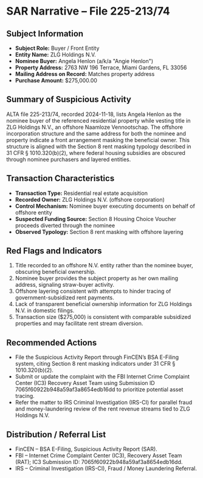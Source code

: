# SAR Narrative – File 225-213/74

## Subject Information
- **Subject Role:** Buyer / Front Entity
- **Entity Name:** ZLG Holdings N.V.
- **Nominee Buyer:** Angela Henlon (a/k/a "Angie Henlon")
- **Property Address:** 2763 NW 196 Terrace, Miami Gardens, FL 33056
- **Mailing Address on Record:** Matches property address
- **Purchase Amount:** $275,000.00

## Summary of Suspicious Activity
ALTA file 225-213/74, recorded 2024-11-18, lists Angela Henlon as the nominee buyer of the referenced residential property while
vesting title in ZLG Holdings N.V., an offshore Naamloze Vennootschap. The offshore incorporation structure and the same address
for both the nominee and property indicate a front arrangement masking the beneficial owner. This structure is aligned with the
Section 8 rent masking typology described in 31 CFR § 1010.320(b)(2), where federal housing subsidies are obscured through
nominee purchasers and layered entities.

## Transaction Characteristics
- **Transaction Type:** Residential real estate acquisition
- **Recorded Owner:** ZLG Holdings N.V. (offshore corporation)
- **Control Mechanism:** Nominee buyer executing documents on behalf of offshore entity
- **Suspected Funding Source:** Section 8 Housing Choice Voucher proceeds diverted through the nominee
- **Observed Typology:** Section 8 rent masking with offshore layering

## Red Flags and Indicators
1. Title recorded to an offshore N.V. entity rather than the nominee buyer, obscuring beneficial ownership.
2. Nominee buyer provides the subject property as her own mailing address, signaling straw-buyer activity.
3. Offshore layering consistent with attempts to hinder tracing of government-subsidized rent payments.
4. Lack of transparent beneficial ownership information for ZLG Holdings N.V. in domestic filings.
5. Transaction size ($275,000) is consistent with comparable subsidized properties and may facilitate rent stream diversion.

## Recommended Actions
- File the Suspicious Activity Report through FinCEN’s BSA E-Filing system, citing Section 8 rent masking indicators under 31 CFR § 1010.320(b)(2).
- Submit or update the complaint with the FBI Internet Crime Complaint Center (IC3) Recovery Asset Team using Submission ID 7065f60922b948a59af3a8654edb16dd to prioritize potential asset tracing.
- Refer the matter to IRS Criminal Investigation (IRS-CI) for parallel fraud and money-laundering review of the rent revenue streams tied to ZLG Holdings N.V.

## Distribution / Referral List
- FinCEN – BSA E-Filing, Suspicious Activity Report (SAR).
- FBI – Internet Crime Complaint Center (IC3), Recovery Asset Team (RAT); IC3 Submission ID: 7065f60922b948a59af3a8654edb16dd.
- IRS – Criminal Investigation (IRS-CI), Fraud / Money Laundering Referral.
